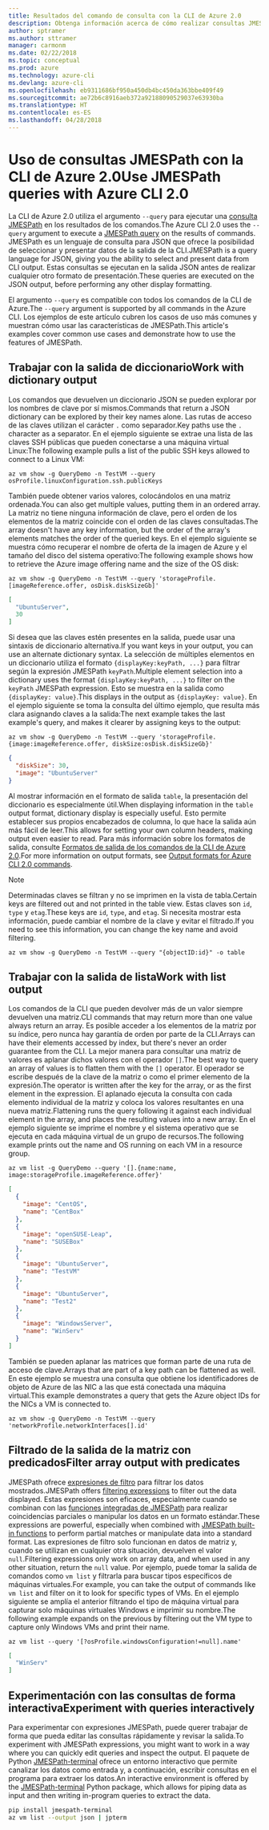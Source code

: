 ```yaml
---
title: Resultados del comando de consulta con la CLI de Azure 2.0
description: Obtenga información acerca de cómo realizar consultas JMESPath con la salida de los comandos de la CLI de Azure 2.0.
author: sptramer
ms.author: sttramer
manager: carmonm
ms.date: 02/22/2018
ms.topic: conceptual
ms.prod: azure
ms.technology: azure-cli
ms.devlang: azure-cli
ms.openlocfilehash: eb9311686bf950a450db4bc450da363bbe409f49
ms.sourcegitcommit: ae72b6c8916aeb372a92188090529037e63930ba
ms.translationtype: HT
ms.contentlocale: es-ES
ms.lasthandoff: 04/28/2018
---
```

# <a name="use-jmespath-queries-with-azure-cli-20"></a><span data-ttu-id="c7ec2-103">Uso de consultas JMESPath con la CLI de Azure 2.0</span><span class="sxs-lookup"><span data-stu-id="c7ec2-103">Use JMESPath queries with Azure CLI 2.0</span></span>

<span data-ttu-id="c7ec2-104">La CLI de Azure 2.0 utiliza el argumento `--query` para ejecutar una [consulta JMESPath](http://jmespath.org) en los resultados de los comandos.</span><span class="sxs-lookup"><span data-stu-id="c7ec2-104">The Azure CLI 2.0 uses the `--query` argument to execute a [JMESPath query](http://jmespath.org) on the results of commands.</span></span> <span data-ttu-id="c7ec2-105">JMESPath es un lenguaje de consulta para JSON que ofrece la posibilidad de seleccionar y presentar datos de la salida de la CLI.</span><span class="sxs-lookup"><span data-stu-id="c7ec2-105">JMESPath is a query language for JSON, giving you the ability to select and present data from CLI output.</span></span> <span data-ttu-id="c7ec2-106">Estas consultas se ejecutan en la salida JSON antes de realizar cualquier otro formato de presentación.</span><span class="sxs-lookup"><span data-stu-id="c7ec2-106">These queries are executed on the JSON output, before performing any other display formatting.</span></span>

<span data-ttu-id="c7ec2-107">El argumento `--query` es compatible con todos los comandos de la CLI de Azure.</span><span class="sxs-lookup"><span data-stu-id="c7ec2-107">The `--query` argument is supported by all commands in the Azure CLI.</span></span> <span data-ttu-id="c7ec2-108">Los ejemplos de este artículo cubren los casos de uso más comunes y muestran cómo usar las características de JMESPath.</span><span class="sxs-lookup"><span data-stu-id="c7ec2-108">This article's examples cover common use cases and demonstrate how to use the features of JMESPath.</span></span>

## <a name="work-with-dictionary-output"></a><span data-ttu-id="c7ec2-109">Trabajar con la salida de diccionario</span><span class="sxs-lookup"><span data-stu-id="c7ec2-109">Work with dictionary output</span></span>

<span data-ttu-id="c7ec2-110">Los comandos que devuelven un diccionario JSON se pueden explorar por los nombres de clave por sí mismos.</span><span class="sxs-lookup"><span data-stu-id="c7ec2-110">Commands that return a JSON dictionary can be explored by their key names alone.</span></span> <span data-ttu-id="c7ec2-111">Las rutas de acceso de las claves utilizan el carácter `.` como separador.</span><span class="sxs-lookup"><span data-stu-id="c7ec2-111">Key paths use the `.` character as a separator.</span></span> <span data-ttu-id="c7ec2-112">En el ejemplo siguiente se extrae una lista de las claves SSH públicas que pueden conectarse a una máquina virtual Linux:</span><span class="sxs-lookup"><span data-stu-id="c7ec2-112">The following example pulls a list of the public SSH keys allowed to connect to a Linux VM:</span></span>

```azurecli
az vm show -g QueryDemo -n TestVM --query osProfile.linuxConfiguration.ssh.publicKeys
```

<span data-ttu-id="c7ec2-113">También puede obtener varios valores, colocándolos en una matriz ordenada.</span><span class="sxs-lookup"><span data-stu-id="c7ec2-113">You can also get multiple values, putting them in an ordered array.</span></span> <span data-ttu-id="c7ec2-114">La matriz no tiene ninguna información de clave, pero el orden de los elementos de la matriz coincide con el orden de las claves consultadas.</span><span class="sxs-lookup"><span data-stu-id="c7ec2-114">The array doesn't have any key information, but the order of the array's elements matches the order of the queried keys.</span></span> <span data-ttu-id="c7ec2-115">En el ejemplo siguiente se muestra cómo recuperar el nombre de oferta de la imagen de Azure y el tamaño del disco del sistema operativo:</span><span class="sxs-lookup"><span data-stu-id="c7ec2-115">The following example shows how to retrieve the Azure image offering name and the size of the OS disk:</span></span>

```azurecli
az vm show -g QueryDemo -n TestVM --query 'storageProfile.[imageReference.offer, osDisk.diskSizeGb]'
```

```json
[
  "UbuntuServer",
  30
]
```

<span data-ttu-id="c7ec2-116">Si desea que las claves estén presentes en la salida, puede usar una sintaxis de diccionario alternativa.</span><span class="sxs-lookup"><span data-stu-id="c7ec2-116">If you want keys in your output, you can use an alternate dictionary syntax.</span></span> <span data-ttu-id="c7ec2-117">La selección de múltiples elementos en un diccionario utiliza el formato `{displayKey:keyPath, ...}` para filtrar según la expresión JMESPath `keyPath`.</span><span class="sxs-lookup"><span data-stu-id="c7ec2-117">Multiple element selection into a dictionary uses the format `{displayKey:keyPath, ...}` to filter on the `keyPath` JMESPath expression.</span></span> <span data-ttu-id="c7ec2-118">Esto se muestra en la salida como `{displayKey: value}`.</span><span class="sxs-lookup"><span data-stu-id="c7ec2-118">This displays in the output as `{displayKey: value}`.</span></span> <span data-ttu-id="c7ec2-119">En el ejemplo siguiente se toma la consulta del último ejemplo, que resulta más clara asignando claves a la salida:</span><span class="sxs-lookup"><span data-stu-id="c7ec2-119">The next example takes the last example's query, and makes it clearer by assigning keys to the output:</span></span>

```azurecli
az vm show -g QueryDemo -n TestVM --query 'storageProfile.{image:imageReference.offer, diskSize:osDisk.diskSizeGb}'
```

```json
{
  "diskSize": 30,
  "image": "UbuntuServer"
}
```

<span data-ttu-id="c7ec2-120">Al mostrar información en el formato de salida `table`, la presentación del diccionario es especialmente útil.</span><span class="sxs-lookup"><span data-stu-id="c7ec2-120">When displaying information in the `table` output format, dictionary display is especially useful.</span></span> <span data-ttu-id="c7ec2-121">Esto permite establecer sus propios encabezados de columna, lo que hace la salida aún más fácil de leer.</span><span class="sxs-lookup"><span data-stu-id="c7ec2-121">This allows for setting your own column headers, making output even easier to read.</span></span> <span data-ttu-id="c7ec2-122">Para más información sobre los formatos de salida, consulte [Formatos de salida de los comandos de la CLI de Azure 2.0](/cli/azure/format-output-azure-cli).</span><span class="sxs-lookup"><span data-stu-id="c7ec2-122">For more information on output formats, see [Output formats for Azure CLI 2.0 commands](/cli/azure/format-output-azure-cli).</span></span>

> [!NOTE]
> <span data-ttu-id="c7ec2-123">Determinadas claves se filtran y no se imprimen en la vista de tabla.</span><span class="sxs-lookup"><span data-stu-id="c7ec2-123">Certain keys are filtered out and not printed in the table view.</span></span> <span data-ttu-id="c7ec2-124">Estas claves son `id`, `type` y `etag`.</span><span class="sxs-lookup"><span data-stu-id="c7ec2-124">These keys are `id`, `type`, and `etag`.</span></span> <span data-ttu-id="c7ec2-125">Si necesita mostrar esta información, puede cambiar el nombre de la clave y evitar el filtrado.</span><span class="sxs-lookup"><span data-stu-id="c7ec2-125">If you need to see this information, you can change the key name and avoid filtering.</span></span>
>
> ```azurecli
> az vm show -g QueryDemo -n TestVM --query "{objectID:id}" -o table
> ```

## <a name="work-with-list-output"></a><span data-ttu-id="c7ec2-126">Trabajar con la salida de lista</span><span class="sxs-lookup"><span data-stu-id="c7ec2-126">Work with list output</span></span>

<span data-ttu-id="c7ec2-127">Los comandos de la CLI que pueden devolver más de un valor siempre devuelven una matriz.</span><span class="sxs-lookup"><span data-stu-id="c7ec2-127">CLI commands that may return more than one value always return an array.</span></span> <span data-ttu-id="c7ec2-128">Es posible acceder a los elementos de la matriz por su índice, pero nunca hay garantía de orden por parte de la CLI.</span><span class="sxs-lookup"><span data-stu-id="c7ec2-128">Arrays can have their elements accessed by index, but there's never an order guarantee from the CLI.</span></span> <span data-ttu-id="c7ec2-129">La mejor manera para consultar una matriz de valores es aplanar dichos valores con el operador `[]`.</span><span class="sxs-lookup"><span data-stu-id="c7ec2-129">The best way to query an array of values is to flatten them with the `[]` operator.</span></span> <span data-ttu-id="c7ec2-130">El operador se escribe después de la clave de la matriz o como el primer elemento de la expresión.</span><span class="sxs-lookup"><span data-stu-id="c7ec2-130">The operator is written after the key for the array, or as the first element in the expression.</span></span> <span data-ttu-id="c7ec2-131">El aplanado ejecuta la consulta con cada elemento individual de la matriz y coloca los valores resultantes en una nueva matriz.</span><span class="sxs-lookup"><span data-stu-id="c7ec2-131">Flattening runs the query following it against each individual element in the array, and places the resulting values into a new array.</span></span> <span data-ttu-id="c7ec2-132">En el ejemplo siguiente se imprime el nombre y el sistema operativo que se ejecuta en cada máquina virtual de un grupo de recursos.</span><span class="sxs-lookup"><span data-stu-id="c7ec2-132">The following example prints out the name and OS running on each VM in a resource group.</span></span> 

```azurecli
az vm list -g QueryDemo --query '[].{name:name, image:storageProfile.imageReference.offer}'
```

```json
[
  {
    "image": "CentOS",
    "name": "CentBox"
  },
  {
    "image": "openSUSE-Leap",
    "name": "SUSEBox"
  },
  {
    "image": "UbuntuServer",
    "name": "TestVM"
  },
  {
    "image": "UbuntuServer",
    "name": "Test2"
  },
  {
    "image": "WindowsServer",
    "name": "WinServ"
  }
]
```

<span data-ttu-id="c7ec2-133">También se pueden aplanar las matrices que forman parte de una ruta de acceso de clave.</span><span class="sxs-lookup"><span data-stu-id="c7ec2-133">Arrays that are part of a key path can be flattened as well.</span></span> <span data-ttu-id="c7ec2-134">En este ejemplo se muestra una consulta que obtiene los identificadores de objeto de Azure de las NIC a las que está conectada una máquina virtual.</span><span class="sxs-lookup"><span data-stu-id="c7ec2-134">This example demonstrates a query that gets the Azure object IDs for the NICs a VM is connected to.</span></span>

```azurecli
az vm show -g QueryDemo -n TestVM --query 'networkProfile.networkInterfaces[].id'
```

## <a name="filter-array-output-with-predicates"></a><span data-ttu-id="c7ec2-135">Filtrado de la salida de la matriz con predicados</span><span class="sxs-lookup"><span data-stu-id="c7ec2-135">Filter array output with predicates</span></span>

<span data-ttu-id="c7ec2-136">JMESPath ofrece [expresiones de filtro](http://jmespath.org/specification.html#filterexpressions) para filtrar los datos mostrados.</span><span class="sxs-lookup"><span data-stu-id="c7ec2-136">JMESPath offers [filtering expressions](http://jmespath.org/specification.html#filterexpressions) to filter out the data displayed.</span></span> <span data-ttu-id="c7ec2-137">Estas expresiones son eficaces, especialmente cuando se combinan con las [funciones integradas de JMESPath](http://jmespath.org/specification.html#built-in-functions) para realizar coincidencias parciales o manipular los datos en un formato estándar.</span><span class="sxs-lookup"><span data-stu-id="c7ec2-137">These expressions are powerful, especially when combined with [JMESPath built-in functions](http://jmespath.org/specification.html#built-in-functions) to perform partial matches or manipulate data into a standard format.</span></span> <span data-ttu-id="c7ec2-138">Las expresiones de filtro solo funcionan en datos de matriz y, cuando se utilizan en cualquier otra situación, devuelven el valor `null`.</span><span class="sxs-lookup"><span data-stu-id="c7ec2-138">Filtering expressions only work on array data, and when used in any other situation, return the `null` value.</span></span> <span data-ttu-id="c7ec2-139">Por ejemplo, puede tomar la salida de comandos como `vm list` y filtrarla para buscar tipos específicos de máquinas virtuales.</span><span class="sxs-lookup"><span data-stu-id="c7ec2-139">For example, you can take the output of commands like `vm list` and filter on it to look for specific types of VMs.</span></span> <span data-ttu-id="c7ec2-140">En el ejemplo siguiente se amplía el anterior filtrando el tipo de máquina virtual para capturar solo máquinas virtuales Windows e imprimir su nombre.</span><span class="sxs-lookup"><span data-stu-id="c7ec2-140">The following example expands on the previous by filtering out the VM type to capture only Windows VMs and print their name.</span></span>

```azurecli
az vm list --query '[?osProfile.windowsConfiguration!=null].name'
```

```json
[
  "WinServ"
]
```

## <a name="experiment-with-queries-interactively"></a><span data-ttu-id="c7ec2-141">Experimentación con las consultas de forma interactiva</span><span class="sxs-lookup"><span data-stu-id="c7ec2-141">Experiment with queries interactively</span></span>

<span data-ttu-id="c7ec2-142">Para experimentar con expresiones JMESPath, puede querer trabajar de forma que pueda editar las consultas rápidamente y revisar la salida.</span><span class="sxs-lookup"><span data-stu-id="c7ec2-142">To experiment with JMESPath expressions, you might want to work in a way where you can quickly edit queries and inspect the output.</span></span> <span data-ttu-id="c7ec2-143">El paquete de Python [JMESPath-terminal](https://github.com/jmespath/jmespath.terminal) ofrece un entorno interactivo que permite canalizar los datos como entrada y, a continuación, escribir consultas en el programa para extraer los datos.</span><span class="sxs-lookup"><span data-stu-id="c7ec2-143">An interactive environment is offered by the [JMESPath-terminal](https://github.com/jmespath/jmespath.terminal) Python package, which allows for piping data as input and then writing in-program queries to extract the data.</span></span>

```bash
pip install jmespath-terminal
az vm list --output json | jpterm
```

